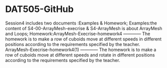 # DAT505-GitHub

Session4 includes two documents :Examples & Homework;
Examples:the content of S4-00-ArrayMesh-execrise & S4-ArrayMesh is about ArrayMesh and Loops;
Homework:ArrayMesh-Execrise-homework4 ———— The homework is to make a row of cuboids move at different speeds in different  positions according to the requirements specified by the teacher.
         ArrayMesh-Execrise-homework4(1) ———— The homework is to make a row of cuboids move at different speeds and rotate in different positions according to the requirements specified by the teacher.
